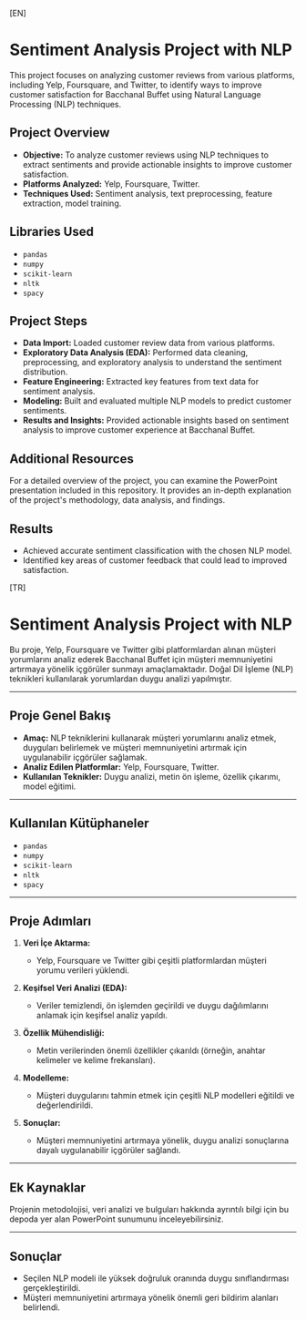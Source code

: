 [EN]
# Sentiment Analysis Project with NLP

This project focuses on analyzing customer reviews from various platforms, including Yelp, Foursquare, and Twitter, to identify ways to improve customer satisfaction for Bacchanal Buffet using Natural Language Processing (NLP) techniques.

## Project Overview
- **Objective:** To analyze customer reviews using NLP techniques to extract sentiments and provide actionable insights to improve customer satisfaction.
- **Platforms Analyzed:** Yelp, Foursquare, Twitter.
- **Techniques Used:** Sentiment analysis, text preprocessing, feature extraction, model training.

## Libraries Used
- `pandas`
- `numpy`
- `scikit-learn`
- `nltk`
- `spacy`

## Project Steps
- **Data Import:** Loaded customer review data from various platforms.
- **Exploratory Data Analysis (EDA):** Performed data cleaning, preprocessing, and exploratory analysis to understand the sentiment distribution.
- **Feature Engineering:** Extracted key features from text data for sentiment analysis.
- **Modeling:** Built and evaluated multiple NLP models to predict customer sentiments.
- **Results and Insights:** Provided actionable insights based on sentiment analysis to improve customer experience at Bacchanal Buffet.

## Additional Resources
For a detailed overview of the project, you can examine the PowerPoint presentation included in this repository. It provides an in-depth explanation of the project's methodology, data analysis, and findings.

## Results
- Achieved accurate sentiment classification with the chosen NLP model.
- Identified key areas of customer feedback that could lead to improved satisfaction.


[TR]

# Sentiment Analysis Project with NLP

Bu proje, Yelp, Foursquare ve Twitter gibi platformlardan alınan müşteri yorumlarını analiz ederek Bacchanal Buffet için müşteri memnuniyetini artırmaya yönelik içgörüler sunmayı amaçlamaktadır. Doğal Dil İşleme (NLP) teknikleri kullanılarak yorumlardan duygu analizi yapılmıştır.

---

## Proje Genel Bakış

- **Amaç:** NLP tekniklerini kullanarak müşteri yorumlarını analiz etmek, duyguları belirlemek ve müşteri memnuniyetini artırmak için uygulanabilir içgörüler sağlamak.
- **Analiz Edilen Platformlar:** Yelp, Foursquare, Twitter.
- **Kullanılan Teknikler:** Duygu analizi, metin ön işleme, özellik çıkarımı, model eğitimi.

---

## Kullanılan Kütüphaneler

- `pandas`
- `numpy`
- `scikit-learn`
- `nltk`
- `spacy`

---

## Proje Adımları

1. **Veri İçe Aktarma:**
   - Yelp, Foursquare ve Twitter gibi çeşitli platformlardan müşteri yorumu verileri yüklendi.

2. **Keşifsel Veri Analizi (EDA):**
   - Veriler temizlendi, ön işlemden geçirildi ve duygu dağılımlarını anlamak için keşifsel analiz yapıldı.

3. **Özellik Mühendisliği:**
   - Metin verilerinden önemli özellikler çıkarıldı (örneğin, anahtar kelimeler ve kelime frekansları).

4. **Modelleme:**
   - Müşteri duygularını tahmin etmek için çeşitli NLP modelleri eğitildi ve değerlendirildi.

5. **Sonuçlar:**
   - Müşteri memnuniyetini artırmaya yönelik, duygu analizi sonuçlarına dayalı uygulanabilir içgörüler sağlandı.

---

## Ek Kaynaklar

Projenin metodolojisi, veri analizi ve bulguları hakkında ayrıntılı bilgi için bu depoda yer alan PowerPoint sunumunu inceleyebilirsiniz.

---

## Sonuçlar

- Seçilen NLP modeli ile yüksek doğruluk oranında duygu sınıflandırması gerçekleştirildi.
- Müşteri memnuniyetini artırmaya yönelik önemli geri bildirim alanları belirlendi.
